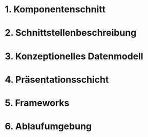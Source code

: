 # 1. Komponentenschnitt

[comment]: <> (Add ideas here)

# 2. Schnittstellenbeschreibung

[comment]: <> (Add ideas here)

# 3. Konzeptionelles Datenmodell

[comment]: <> (Add ideas here)

# 4. Präsentationsschicht

[comment]: <> (Add ideas here)

# 5. Frameworks

[comment]: <> (Add ideas here)

# 6. Ablaufumgebung

[comment]: <> (Add ideas here)
